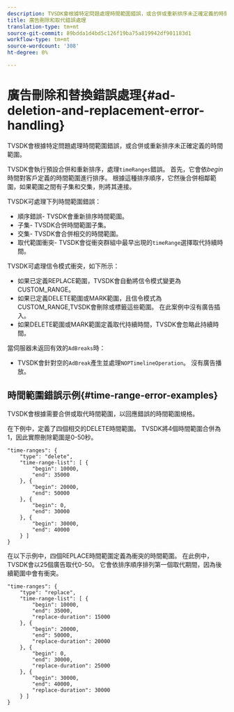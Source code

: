 ```yaml
---
description: TVSDK會根據特定問題處理時間範圍錯誤，或合併或重新排序未正確定義的時間範圍。
title: 廣告刪除和取代錯誤處理
translation-type: tm+mt
source-git-commit: 89bdda1d4bd5c126f19ba75a819942df901183d1
workflow-type: tm+mt
source-wordcount: '308'
ht-degree: 0%

---
```



# 廣告刪除和替換錯誤處理{#ad-deletion-and-replacement-error-handling}

TVSDK會根據特定問題處理時間範圍錯誤，或合併或重新排序未正確定義的時間範圍。

TVSDK會執行預設合併和重新排序，處理`timeRanges`錯誤。 首先，它會依&#x200B;*begin*&#x200B;時間對客戶定義的時間範圍進行排序。 根據這種排序順序，它然後合併相鄰範圍，如果範圍之間有子集和交集，則將其連接。

TVSDK可處理下列時間範圍錯誤：

* 順序錯誤- TVSDK會重新排序時間範圍。
* 子集- TVSDK合併時間範圍子集。
* 交集- TVSDK會合併相交的時間範圍。
* 取代範圍衝突- TVSDK會從衝突群組中最早出現的`timeRange`選擇取代持續時間。

TVSDK可處理信令模式衝突，如下所示：

* 如果已定義REPLACE範圍，TVSDK會自動將信令模式變更為CUSTOM_RANGE。
* 如果已定義DELETE範圍或MARK範圍，且信令模式為CUSTOM_RANGE,TVSDK會刪除或標籤這些範圍。 在此案例中沒有廣告插入。
* 如果DELETE範圍或MARK範圍定義取代持續時間，TVSDK會忽略此持續時間。

當伺服器未返回有效的`AdBreaks`時：

* TVSDK會針對空的`AdBreak`產生並處理`NOPTimelineOperation`。 沒有廣告播放。

## 時間範圍錯誤示例{#time-range-error-examples}

TVSDK會根據需要合併或取代時間範圍，以回應錯誤的時間範圍規格。

在下例中，定義了四個相交的DELETE時間範圍。 TVSDK將4個時間範圍合併為1，因此實際刪除範圍是0-50秒。

```
"time-ranges": {
    "type": "delete",
    "time-range-list": [ {
        "begin": 10000,
        "end": 35000
    }, {
        "begin": 20000,
        "end": 50000
    }, {
        "begin": 0,
        "end": 30000
    }, {
        "begin": 30000,
        "end": 40000
    } ]
}
```

在以下示例中，四個REPLACE時間範圍定義為衝突的時間範圍。 在此例中，TVSDK會以25個廣告取代0-50。 它會依排序順序排列第一個取代期間，因為後續範圍中會有衝突。

```
"time-ranges": {
    "type": "replace",
    "time-range-list": [ {
        "begin": 10000,
        "end": 35000,
        "replace-duration": 15000
    }, {
        "begin": 20000,
        "end": 50000,
        "replace-duration": 20000
    }, {
        "begin": 0,
        "end": 30000,
        "replace-duration": 25000
    }, {
        "begin": 30000,
        "end": 40000,
        "replace-duration": 30000
    } ]
}
```
